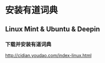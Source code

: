 # 安装有道词典

## Linux Mint & Ubuntu & Deepin

### 下载并安装有道词典

http://cidian.youdao.com/index-linux.html
